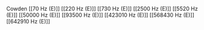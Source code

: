 Cowden
[[70 Hz (E)]]
[[220 Hz (E)]]
[[730 Hz (E)]]
[[2500 Hz (E)]]
[[5520 Hz (E)]]
[[50000 Hz (E)]]
[[93500 Hz (E)]]
[[423010 Hz (E)]]
[[568430 Hz (E)]]
[[642910 Hz (E)]]
